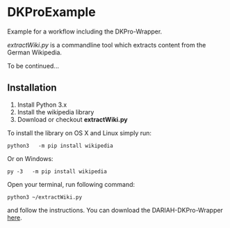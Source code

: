 DKProExample
============

Example for a workflow including the DKPro-Wrapper.

_extractWiki.py_ is a commandline tool which extracts content from the German Wikipedia.



To be continued...

Installation
------------
1. Install Python 3.x
2. Install the wikipedia library
3. Download or checkout __extractWiki.py__


To install the library on OS X and Linux simply run:

```
python3   -m pip install wikipedia
```

Or on Windows:
```
py -3   -m pip install wikipedia
```

Open your terminal, run following command:

```
python3 ~/extractWiki.py
```

and follow the instructions.
You can download the DARIAH-DKPro-Wrapper [here](https://github.com/DARIAH-DE/DARIAH-DKPro-Wrapper).

